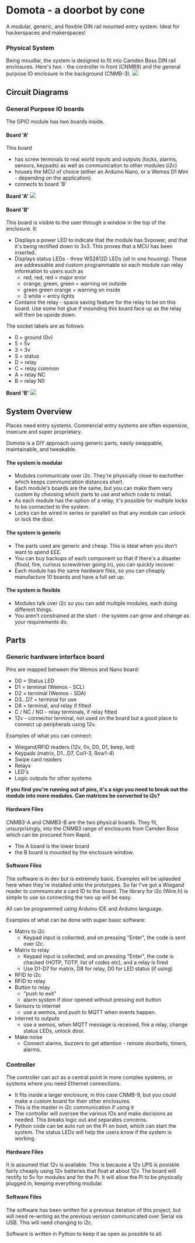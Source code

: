 # Domota - a doorbot by cone
A modular, generic, and flexible DIN rail mounted entry system.
Ideal for hackerspaces and makerspaces!

### Physical System
Being moudlar, the system is designed to fit into Camden Boss DIN rail enclosures. Here's two - the controller in front (CNMB9) and the general purpose IO enclosure in the background (CNMB-3). 
![](docs/enclosures.jpg)

## Circuit Diagrams
### General Purpose IO boards
The GPIO module has two boards inside.
#### Board 'A'
 This board
 * has screw terminals to real world inputs and outputs (locks, alarms, sensors, keypads) as well as communicaiton to other modules (i2c)
 * houses the MCU of choice (either an Arduino Nano, or a Wemos D1 Mini - depending on the application).
 * connects to board 'B'

**Board 'A'**
![](docs/CNMB3-A.png)


#### Board 'B'
This board is visible to the user through a window in the top of the enclosure.
It:
* Displays a power LED to indicate that the module has 5vpower, and that it's being rectified down to 3v3. This proves that a MCU has been inserted.
* Displays status LEDs - three WS2812D LEDs (all in one housing). These are addressable and custom programmable so each module can relay information to users such as
  * red, red, red = major error
  * orange, green, green = warning on outside
  * green green orange = warning on inside
  * 3 white = entry lights 
* Contains the relay - space saving feature for the relay to be on this board. Use some hot glue if mounding this board face up as the relay will then be upside down.
  
The socket labels are as follows:
* 0 = ground (0v)
* 5 = 5v
* 3 = 3v
* S = status
* D = relay
* C = relay common
* A = relay NC
* B = relay N0
  
**Board 'B'**
![](docs/CNMB3-B.png)


## System Overview
Places need entry systems. Commercial entry systems are often expensive, insecure and super proprietary.

Domota is a DIY approach using generic parts, easily swappable, maintainable, and tweakable.

#### The system is modular
* Modules communicate over i2c. They're physically close to eachother which keeps communication distances short. 
* Each module's boards are the same, but you can make them very custom by choosing which parts to use and which code to install.
*  As each module has the option of a relay, it's possible for multiple locks to be connected to the system.
* Locks can be wired in series or parallell so that any module can unlock or lock the door.


#### The system is generic 
* The parts used are generic and cheap. This is ideal when you don't want to spend £££.
* You can buy backups of each component so that if there's a disaster (flood, fire, curious screwdriver going in), you can quickly recover.
* Each module has the same hardware files, so you can cheaply manufacture 10 boards and have a full set up.


#### The system is flexible
* Modules talk over i2c so you can add multiple modules, each doing different things.
* You aren't constrained at the start - the system can grow and change as your requirements do.



## Parts
### Generic hardware interface board

Pins are mapped between the Wemos and Nano board:
* D0 = Status LED
* D1 = terminal (Wemos - SCL)
* D2 = ternimal (Wemos - SDA)
* D3...D7 = terminal for use
* D8 = terminal, and relay if fitted
* C / NC / NO - relay terminals, if relay fitted
* 12v - connector terminal, not used on the board but a good place to connect up peripherals using 12v.

Examples of what you can connect:
* Wiegand/RFID readers (12v, 0v, D0, D1, beep, led)
* Keypads (matrix, D1...D7, Col1-3, Row1-4)
* Swipe card readers
* Relays
* LED's
* Logic outputs for other systems

**If you find you're running out of pins, it's a sign you need to break out the module into more modules. Can matrices be converted to i2c?**

#### Hardware Files
CNMB3-A and CNMB3-B are the two physical boards. They fit, unsurprisingly, into the CNMB3 range of enclosures from Camden Boss which can be procured from Rapid.
* The A board is the lower board
* the B board is mounted by the enclosure window. 


#### Software Files
The software is in dev but is extremely basic. Examples will be uplaoded here when they're installed onto the prototypes. 
So far I've got a Wiegand reader to communicate a card ID to the board.
The library for I2c (Wire.h) is simple to use so connecting the two up will be easy.

All can be programmed using Arduino IDE and Arduino language.

Examples of what can be done with super basic software:
* Matrix to i2c
  * Keypad input is collected, and on pressing "Enter", the code is sent over i2c.
* Matrix to relay
  * Keypad input is collected, and on pressing "Enter", the code is chacked (HOTP, TOTP, list of codes etc), and a relay is fired
  * Use D1-D7 for matrix, D8 for relay, D0 for LED status (if using)
* RFID to i2c
* RFID to relay
* Button to relay
  * "push to exit" 
  * alarm system if door opened without pressing exit button
* Sensors to internet
  * use a wemos, and push to MQTT when events happen. 
* Internet to outputs
  * use a wemos, when MQTT message is received, fire a relay, change status LEDs, unlock door.
* Make noise
  * Connect alarms, buzzers to get attention - remote doorbells, timers, alarms. 


### Controller
The controller can act as a central point in more complex systems, or systems where you need Ethernet connections.

* It fits inside a larger enclosure, in this case CNMB-9, but you could make a custom board for their other enclosures.
* This is the master in i2c communication if using it
* The controller will oversee the various IOs and make decisions as needed. This breaks logic out and separates concerns.
* Python code can be auto run on the Pi on boot, which can start the system. The status LEDs will help the users know if the system is working. 

#### Hardware Files
It is assumed that 12v is available. This is because a 12v UPS is posisble fairly cheaply using 12v batteries that float at about 12v.
The board will rectify to 5v for modules and for the Pi. It will allow the Pi to be physically plugged in, keeping everything modular.

#### Software Files
The software has been written for a previous iteration of this project, but will need re-writing as the previous version communicated over Serial via USB. 
This will need changing to i2c.

Software is written in Python to keep it as open as possible to all.

